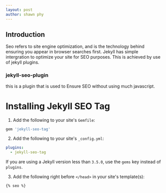 ```yaml
---
layout: post
author: shawn phy
---
```


## Introduction 
Seo refers to site engine optimization, and is the technology behind ensuring you appear in browser searches first. Jekyll has simple intergration to optimize your site for SEO purposes. This is achieved by use of jekyll plugins.

### jekyll-seo-plugin
this is a plugin that is used to Ensure SEO without using much javascript. 

# Installing Jekyll SEO Tag

1. Add the following to your site's `Gemfile`:

  ```ruby
  gem 'jekyll-seo-tag'
  ```

2. Add the following to your site's `_config.yml`:

  ```yml
  plugins:
    - jekyll-seo-tag
  ```

If you are using a Jekyll version less than `3.5.0`, use the `gems` key instead of `plugins`.

3. Add the following right before `</head>` in your site's template(s):

<!-- {% raw %} -->
  ```liquid
  {% seo %}
  ```
<!-- {% endraw %} -->

